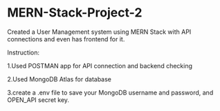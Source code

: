 # MERN-Stack-Project-2
Created a User Management system using MERN Stack with API connections and even has frontend for it.

Instruction:

1.Used POSTMAN app for API connection and backend checking

2.Used MongoDB Atlas for database

3.create a .env file to save your MongoDB username and password, and OPEN_API secret key.
